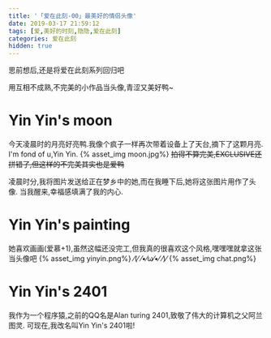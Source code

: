 ```yaml
---
title: '「爱在此刻-00」最美好的情侣头像'
date: 2019-03-17 21:59:12
tags: [爱,美好的时刻,隐隐,爱在此刻]
categories: 爱在此刻
hidden: true
---
```

思前想后,还是将爱在此刻系列回归吧

用互相不成熟,不完美的小作品当头像,青涩又美好鸭~
<!-- more -->
# Yin Yin's moon
今天凌晨时的月亮好亮鸭.我像个疯子一样再次带着设备上了天台,摘下了这颗月亮.
I'm fond of u,Yin Yin.
{% asset_img moon.jpg%}
~~拍得不算完美,EXCLUSIVE还拼错了,但这样的不完美其实也是爱鸭~~

凌晨时分,我将图片发送给正在梦乡中的她,而在我睡下后,她将这张图片用作了头像.
当我醒来,幸福感填满了我的内心.

# Yin Yin's painting
她喜欢画画(爱慕+1),虽然这幅还没完工,但我真的很喜欢这个风格,嘿嘿嘿就拿这张当头像吧
{% asset_img yinyin.png%}
⁄(⁄ ⁄•⁄ω⁄•⁄ ⁄)⁄
{% asset_img chat.png%}

# Yin Yin's 2401
我作为一个程序猿,之前的QQ名是Alan turing 2401,致敬了伟大的计算机之父阿兰图灵.
可现在,我改名叫Yin Yin's 2401啦!

